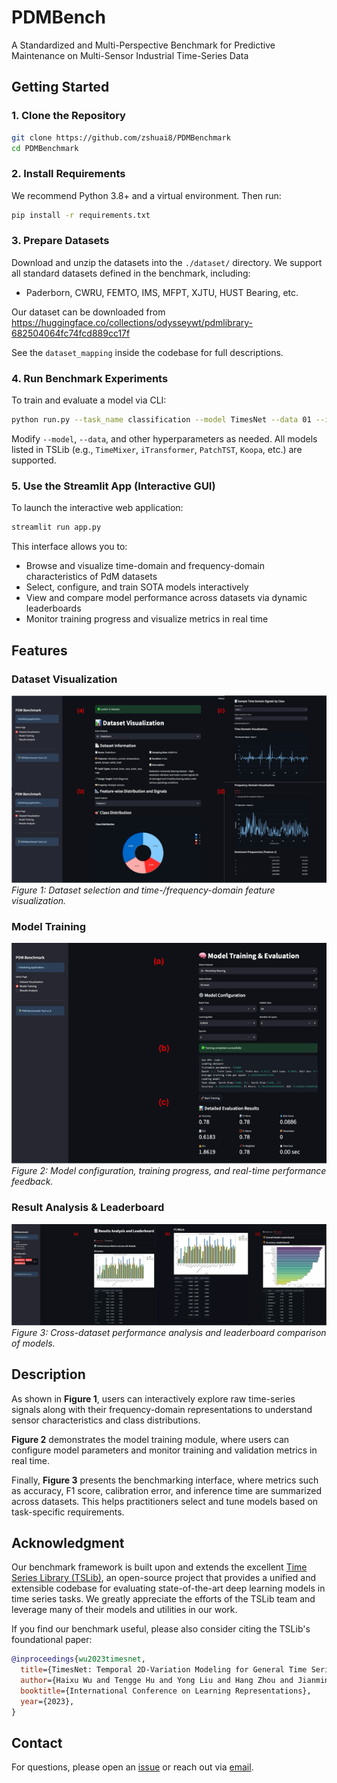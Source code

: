 # PDMBench

A Standardized and Multi-Perspective Benchmark for Predictive Maintenance on Multi-Sensor Industrial Time-Series Data 

## Getting Started

### 1. Clone the Repository

```bash
git clone https://github.com/zshuai8/PDMBenchmark
cd PDMBenchmark
```

### 2. Install Requirements

We recommend Python 3.8+ and a virtual environment. Then run:

```bash
pip install -r requirements.txt
```

### 3. Prepare Datasets

Download and unzip the datasets into the `./dataset/` directory. We support all standard datasets defined in the benchmark, including:

* Paderborn, CWRU, FEMTO, IMS, MFPT, XJTU, HUST Bearing, etc. 

Our dataset can be downloaded from https://huggingface.co/collections/odysseywt/pdmlibrary-682504064fc74fcd889cc17f

See the `dataset_mapping` inside the codebase for full descriptions.

### 4. Run Benchmark Experiments

To train and evaluate a model via CLI:

```bash
python run.py --task_name classification --model TimesNet --data 01 --is_training 1
```

Modify `--model`, `--data`, and other hyperparameters as needed. All models listed in TSLib (e.g., `TimeMixer`, `iTransformer`, `PatchTST`, `Koopa`, etc.) are supported.

### 5. Use the Streamlit App (Interactive GUI)

To launch the interactive web application:

```bash
streamlit run app.py
```

This interface allows you to:

* Browse and visualize time-domain and frequency-domain characteristics of PdM datasets
* Select, configure, and train SOTA models interactively
* View and compare model performance across datasets via dynamic leaderboards
* Monitor training progress and visualize metrics in real time

## Features

### Dataset Visualization
![Figure 1: Dataset Visualization](Figs/data.png)
*Figure 1: Dataset selection and time-/frequency-domain feature visualization.*

### Model Training
![Figure 2: Model Training](Figs/model.png)
*Figure 2: Model configuration, training progress, and real-time performance feedback.*

### Result Analysis & Leaderboard
![Figure 3: Result Analysis](Figs/result.png)
*Figure 3: Cross-dataset performance analysis and leaderboard comparison of models.*

## Description

As shown in **Figure 1**, users can interactively explore raw time-series signals along with their frequency-domain representations to understand sensor characteristics and class distributions.

**Figure 2** demonstrates the model training module, where users can configure model parameters and monitor training and validation metrics in real time.

Finally, **Figure 3** presents the benchmarking interface, where metrics such as accuracy, F1 score, calibration error, and inference time are summarized across datasets. This helps practitioners select and tune models based on task-specific requirements.

## Acknowledgment

Our benchmark framework is built upon and extends the excellent [Time Series Library (TSLib)](https://github.com/thuml/Time-Series-Library), an open-source project that provides a unified and extensible codebase for evaluating state-of-the-art deep learning models in time series tasks. We greatly appreciate the efforts of the TSLib team and leverage many of their models and utilities in our work.

If you find our benchmark useful, please also consider citing the TSLib's foundational paper:

```bibtex
@inproceedings{wu2023timesnet,
  title={TimesNet: Temporal 2D-Variation Modeling for General Time Series Analysis},
  author={Haixu Wu and Tengge Hu and Yong Liu and Hang Zhou and Jianmin Wang and Mingsheng Long},
  booktitle={International Conference on Learning Representations},
  year={2023},
}
```

## Contact

For questions, please open an [issue](https://github.com/zshuai8/PDMBenchmark) or reach out via [email](zshuai8@vt.edu).